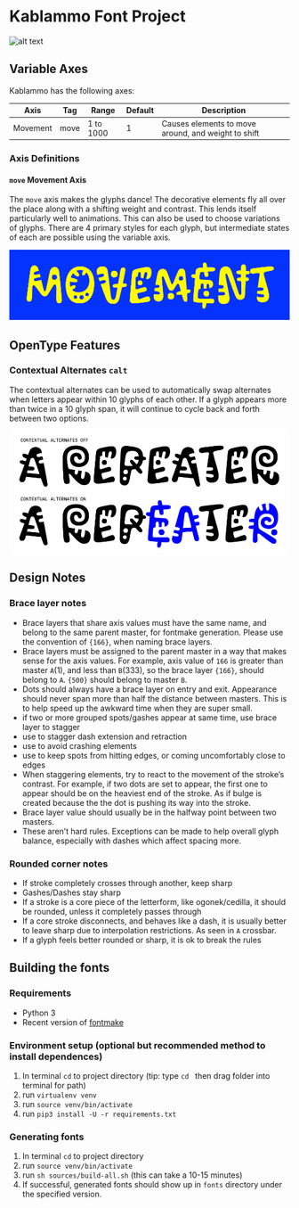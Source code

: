 # Kablammo Font Project

![alt text](documentation/img/Kablammo-Logo.gif "Kablammo")

## Variable Axes

Kablammo has the following axes:

Axis | Tag | Range | Default | Description
--- | --- | --- | --- | ---
Movement | move | 1 to 1000 | 1 | Causes elements to move around, and weight to shift

### Axis Definitions

#### `move` Movement Axis

The `move` axis makes the glyphs dance! The decorative elements fly all over the place along with a shifting weight and contrast. This lends itself particularly well to animations. This can also be used to choose variations of glyphs. There are 4 primary styles for each glyph, but intermediate states of each are possible using the variable axis.

![alt text](documentation/img/Kablammo-Movement.gif "Kablammo Movement")

## OpenType Features

### Contextual Alternates `calt`

The contextual alternates can be used to automatically swap alternates when letters appear within 10 glyphs of each other. If a glyph appears more than twice in a 10 glyph span, it will continue to cycle back and forth between two options.

![alt text](documentation/img/Kablammo-ContextualAlternates.png "Kablammo Contextual Alternates")


## Design Notes

### Brace layer notes
- Brace layers that share axis values must have the same name, and belong to the same parent master, for fontmake generation. Please use the convention of `{166}`, when naming brace layers. 
- Brace layers must be assigned to the parent master in a way that makes sense for the axis values. For example, axis value of `166` is greater than master `A`(1), and less than `B`(333), so the brace layer `{166}`, should belong to `A`. `{500}` should belong to master `B`.
- Dots should always have a brace layer on entry and exit. Appearance should never span more than half the distance between masters. This is to help speed up the awkward time when they are super small.
- if two or more grouped spots/gashes appear at same time, use brace layer to stagger
- use to stagger dash extension and retraction
- use to avoid crashing elements
- use to keep spots from hitting edges, or coming uncomfortably close to edges
- When staggering elements, try to react to the movement of the stroke’s contrast. For example, if two dots are set to appear, the first one to appear should be on the heaviest end of the stroke. As if bulge is created because the the dot is pushing its way into the stroke.
- Brace layer value should usually be in the halfway point between two masters. 
- These aren’t hard rules. Exceptions can be made to help overall glyph balance, especially with dashes which affect spacing more.

### Rounded corner notes
- If stroke completely crosses through another, keep sharp
- Gashes/Dashes stay sharp
- If a stroke is a core piece of the letterform, like ogonek/cedilla, it should be rounded, unless it completely passes through
- If a core stroke disconnects, and behaves like a dash, it is usually better to leave sharp due to interpolation restrictions. As seen in `A` crossbar.
- If a glyph feels better rounded or sharp, it is ok to break the rules



## Building the fonts

### Requirements
- Python 3
- Recent version of [fontmake](https://github.com/googlefonts/fontmake)

### Environment setup (optional but recommended method to install dependences)
1. In terminal `cd` to project directory (tip: type `cd ` then drag folder into terminal for path)
2. run `virtualenv venv` 
3. run `source venv/bin/activate`
4. run `pip3 install -U -r requirements.txt`

### Generating fonts
1. In terminal `cd` to project directory
2. run `source venv/bin/activate`
3. run `sh sources/build-all.sh` (this can take a 10-15 minutes)
4. If successful, generated fonts should show up in `fonts` directory under the specified version.
